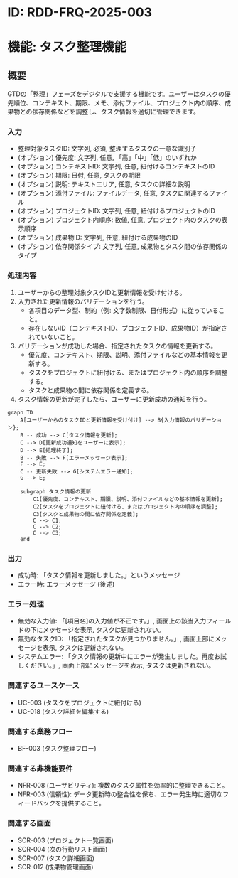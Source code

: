 # ID: RDD-FRQ-2025-003

# 機能: タスク整理機能

## 概要

GTDの「整理」フェーズをデジタルで支援する機能です。ユーザーはタスクの優先順位、コンテキスト、期限、メモ、添付ファイル、プロジェクト内の順序、成果物との依存関係などを調整し、タスク情報を適切に管理できます。

### 入力

- 整理対象タスクID: 文字列, 必須, 整理するタスクの一意な識別子
- (オプション) 優先度: 文字列, 任意, 「高」「中」「低」のいずれか
- (オプション) コンテキストID: 文字列, 任意, 紐付けるコンテキストのID
- (オプション) 期限: 日付, 任意, タスクの期限
- (オプション) 説明: テキストエリア, 任意, タスクの詳細な説明
- (オプション) 添付ファイル: ファイルデータ, 任意, タスクに関連するファイル
- (オプション) プロジェクトID: 文字列, 任意, 紐付けるプロジェクトのID
- (オプション) プロジェクト内順序: 数値, 任意, プロジェクト内のタスクの表示順序
- (オプション) 成果物ID: 文字列, 任意, 紐付ける成果物のID
- (オプション) 依存関係タイプ: 文字列, 任意, 成果物とタスク間の依存関係のタイプ

### 処理内容

1. ユーザーからの整理対象タスクIDと更新情報を受け付ける。
1. 入力された更新情報のバリデーションを行う。
   - 各項目のデータ型、制約（例: 文字数制限、日付形式）に従っていること。
   - 存在しないID（コンテキストID、プロジェクトID、成果物ID）が指定されていないこと。
1. バリデーションが成功した場合、指定されたタスクの情報を更新する。
   - 優先度、コンテキスト、期限、説明、添付ファイルなどの基本情報を更新する。
   - タスクをプロジェクトに紐付ける、またはプロジェクト内の順序を調整する。
   - タスクと成果物の間に依存関係を定義する。
1. タスク情報の更新が完了したら、ユーザーに更新成功の通知を行う。

```mermaid
graph TD
    A[ユーザーからのタスクIDと更新情報を受け付け] --> B{入力情報のバリデーション};
    B -- 成功 --> C[タスク情報を更新];
    C --> D[更新成功通知をユーザーに表示];
    D --> E[処理終了];
    B -- 失敗 --> F[エラーメッセージ表示];
    F --> E;
    C -- 更新失敗 --> G[システムエラー通知];
    G --> E;

    subgraph タスク情報の更新
        C1[優先度、コンテキスト、期限、説明、添付ファイルなどの基本情報を更新];
        C2[タスクをプロジェクトに紐付ける、またはプロジェクト内の順序を調整];
        C3[タスクと成果物の間に依存関係を定義];
        C --> C1;
        C --> C2;
        C --> C3;
    end
```

### 出力

- 成功時: 「タスク情報を更新しました。」というメッセージ
- エラー時: エラーメッセージ (後述)

### エラー処理

- 無効な入力値: 「[項目名]の入力値が不正です。」, 画面上の該当入力フィールドの下にメッセージを表示, タスクは更新されない。
- 無効なタスクID: 「指定されたタスクが見つかりません。」, 画面上部にメッセージを表示, タスクは更新されない。
- システムエラー: 「タスク情報の更新中にエラーが発生しました。再度お試しください。」, 画面上部にメッセージを表示, タスクは更新されない。

### 関連するユースケース

- UC-003 (タスクをプロジェクトに紐付ける)
- UC-018 (タスク詳細を編集する)

### 関連する業務フロー

- BF-003 (タスク整理フロー)

### 関連する非機能要件

- NFR-008 (ユーザビリティ): 複数のタスク属性を効率的に整理できること。
- NFR-003
  (信頼性): データ更新時の整合性を保ち、エラー発生時に適切なフィードバックを提供すること。

### 関連する画面

- SCR-003 (プロジェクト一覧画面)
- SCR-004 (次の行動リスト画面)
- SCR-007 (タスク詳細画面)
- SCR-012 (成果物管理画面)
